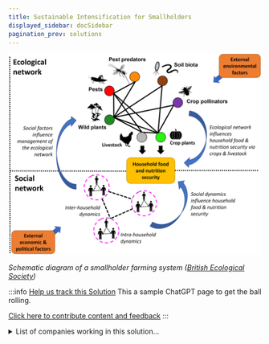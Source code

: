 ```yaml
---
title: Sustainable Intensification for Smallholders
displayed_sidebar: docSidebar
pagination_prev: solutions
---
```

![The schematic of a smallholder farming system shows socio-ecological interactions influencing ecosystem services/disservices, production, and social dynamics, all impacting food security.](/../static/img/sustainable-intensification-for-smallholders.jpg)

*Schematic diagram of a smallholder farming system ([British Ecological Society](https://besjournals.onlinelibrary.wiley.com/doi/10.1002/pan3.10295))*

:::info [Help us track this Solution](contribute)
This a sample ChatGPT page to get the ball rolling.

[Click here to contribute content and feedback](contribute)
:::

<details>
        <summary>List of companies working in this solution...</summary>
         <em>Note: this is an experimental feature. Accuracy not guaranteed</em>
        <div>
            <ul>
             
                <li><a href="https://nan">Khethworks</a></li>
            
                <li><a href="https://infarm.com">Infarm</a></li>
            
                <li><a href="https://alescalife.com">Alesca Life</a></li>
            
                <li><a href="https://AeroFarms.com">Aerofarms</a></li>
            
                <li><a href="https://squarerootsgrow.com">Square Roots</a></li>
            
                <li><a href="https://80acresfarms.com">80 Acres Famrs</a></li>
            
                <li><a href="http://plenty.ag">Plenty</a></li>
            
                <li><a href="https://farm.one">Farm One</a></li>
            
                <li><a href="https://nan">Sunculture</a></li>
            
            </ul>
        </div>
        </details>


:::company
  #### [View open jobs in this Solution](https://climatebase.org/jobs?l=&q=&drawdown_solutions=Sustainable+Intensification+for+Smallholders)
:::

## Overview

* **Sustainable Intensification & Climate Change**: Since the early 2000s, the focus has been on sustainable intensification for smallholder farmers to curb greenhouse gas emissions.
* **Key Technologies**: Efficient irrigation systems, enhanced crop varieties, and effective soil management practices. These have resulted in improved yields and reduced water and fertilizer consumption.
* **Notable Organizations**: **International Rice Research Institute (IRRI)**, **World Wildlife Fund (WWF)**, **The Climate Corporation**, **Monsanto**, and **DuPont**.

## Progress Made

* **Technological Advancements**: Precision agriculture techniques have streamlined farming processes, minimizing greenhouse gas emissions.
* **Prominent Entities**: The Climate Corporation, Monsanto, and DuPont have significantly impacted sustainable intensification for smallholders.

## Lessons Learned

* **Land Management & Use**: Emphasis on selecting appropriate crops per region based on climatic and soil conditions.
* **Water Management**: Ensuring efficient irrigation, water conservation, and proper drainage mechanisms.
* **Nutrient Management**: Balancing fertilizer and manure application for enhanced yields.
* **Pest Management**: Strategically using pesticides while controlling pest infestations.
* **Energy Management**: Adoption of renewable energy and enhancing energy efficiency.
* **Global Efforts**: **World Bank** and **FAO** have backed the sustainable intensification initiative.
* **Successes & Failures**: While crop yields and soil health have improved, issues like over-reliance on pesticides persist.

## Challenges Ahead

* **Food Production**: Ensuring food production without excessive use of resources or environmental harm.
* **Farming Innovations**: Introducing eco-friendly and resource-efficient farming techniques.
* **Crop Diversity**: Ensuring diverse crops for better resilience against pests/diseases and improved nutrition.
* **Reducing Waste**: Efficient food storage and distribution systems.
* **Farmer Engagement**: Educating and involving smallholder farmers in sustainable methods.
* **Global Efforts**: **FAO** and the **World Bank** are pushing for the adoption of sustainable intensification practices.

## Best Path Forward

* **Raising Awareness**: Highlighting the benefits of sustainable intensification for smallholders.
* **Accessibility**: Making sustainable tools and techniques easily available.
* **Promoting Adoption**: Persuading smallholders to embrace sustainable methods.
* **Ongoing Monitoring**: Keeping track of the success rate and addressing shortcomings.
* **Continuous Improvement**: Regularly updating and refining techniques based on feedback and results.
* **Advocacy Leaders**: **World Bank** and **FAO** continue to be significant players in championing sustainable intensification for smallholders.